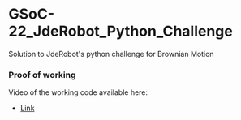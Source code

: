 # GSoC-22_JdeRobot_Python_Challenge
Solution to JdeRobot's python challenge for Brownian Motion

### Proof of working

Video of the working code available here:

- [Link](https://youtu.be/Qjzq3D5GsNY)
